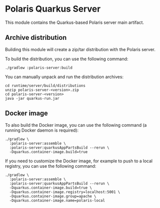 <!--
  Licensed to the Apache Software Foundation (ASF) under one
  or more contributor license agreements.  See the NOTICE file
  distributed with this work for additional information
  regarding copyright ownership.  The ASF licenses this file
  to you under the Apache License, Version 2.0 (the
  "License"); you may not use this file except in compliance
  with the License.  You may obtain a copy of the License at
 
   http://www.apache.org/licenses/LICENSE-2.0
 
  Unless required by applicable law or agreed to in writing,
  software distributed under the License is distributed on an
  "AS IS" BASIS, WITHOUT WARRANTIES OR CONDITIONS OF ANY
  KIND, either express or implied.  See the License for the
  specific language governing permissions and limitations
  under the License.
-->

# Polaris Quarkus Server

This module contains the Quarkus-based Polaris server main artifact.

## Archive distribution

Building this module will create a zip/tar distribution with the Polaris server.

To build the distribution, you can use the following command:

```shell
./gradlew :polaris-server:build
```

You can manually unpack and run the distribution archives:

```shell
cd runtime/server/build/distributions
unzip polaris-server-<version>.zip
cd polaris-server-<version>
java -jar quarkus-run.jar
```

## Docker image

To also build the Docker image, you can use the following command (a running Docker daemon is
required):

```shell
./gradlew \
  :polaris-server:assemble \
  :polaris-server:quarkusAppPartsBuild --rerun \
  -Dquarkus.container-image.build=true
```

If you need to customize the Docker image, for example to push to a local registry, you can use the
following command:

```shell
./gradlew \
  :polaris-server:assemble \
  :polaris-server:quarkusAppPartsBuild --rerun \
  -Dquarkus.container-image.build=true \
  -Dquarkus.container-image.registry=localhost:5001 \
  -Dquarkus.container-image.group=apache \
  -Dquarkus.container-image.name=polaris-local
```
